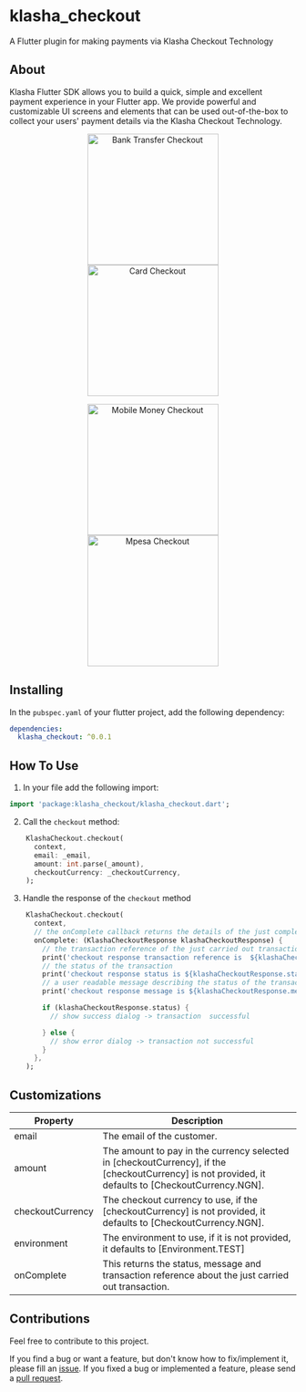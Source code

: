 # klasha_checkout

A Flutter plugin for making payments via Klasha Checkout Technology

## About

Klasha Flutter SDK allows you to build a quick, simple and excellent payment experience in your Flutter app. We provide powerful and customizable UI screens and elements that can be used out-of-the-box to collect your users' payment details via the Klasha Checkout Technology.

<p align="center">
<img src="https://raw.githubusercontent.com/klasha-apps/klasha-flutter/master/screenshots/bank_transfer.png" alt="Bank Transfer Checkout" width="230px" hspace="30"/>  <img src="https://raw.githubusercontent.com/klasha-apps/klasha-flutter/master/screenshots/card.png" alt="Card Checkout" width="230px"/>
</p>

<p align="center">
<img src="https://raw.githubusercontent.com/klasha-apps/klasha-flutter/master/screenshots/mobile_money.png" alt="Mobile Money Checkout" width="230px" hspace="30"/>  <img src="https://raw.githubusercontent.com/klasha-apps/klasha-flutter/master/screenshots/mpesa.png" alt="Mpesa Checkout" width="230px"/>
</p>

## Installing

In the `pubspec.yaml` of your flutter project, add the following dependency:

```yaml
dependencies:
  klasha_checkout: ^0.0.1
```

## How To Use

1. In your file add the following import:

```dart
import 'package:klasha_checkout/klasha_checkout.dart';
```

2. Call the `checkout` method:

```dart
    KlashaCheckout.checkout(
      context,
      email: _email,
      amount: int.parse(_amount),
      checkoutCurrency: _checkoutCurrency,
    );
```

3. Handle the response of the `checkout` method

```dart
    KlashaCheckout.checkout(
      context,
      // the onComplete callback returns the details of the just completed transaction
      onComplete: (KlashaCheckoutResponse klashaCheckoutResponse) {
        // the transaction reference of the just carried out transaction
        print('checkout response transaction reference is  ${klashaCheckoutResponse.transactionReference}');
        // the status of the transaction
        print('checkout response status is ${klashaCheckoutResponse.status}');
        // a user readable message describing the status of the transaction
        print('checkout response message is ${klashaCheckoutResponse.message}');

        if (klashaCheckoutResponse.status) {
          // show success dialog -> transaction  successful

        } else {
          // show error dialog -> transaction not successful
        }
      },
    );
```

## Customizations

| Property        | Description                                                                                     |
| --------------- | ----------------------------------------------------------------------------------------------- |
| email          | The email of the customer.            |
| amount           | The amount to pay in the currency selected in [checkoutCurrency], if the [checkoutCurrency] is not provided, it defaults to [CheckoutCurrency.NGN].                                |
| checkoutCurrency    | The checkout currency to use, if the [checkoutCurrency] is not provided, it defaults to [CheckoutCurrency.NGN].            |
| environment           | The environment to use, if it is not provided, it defaults to [Environment.TEST]
| onComplete           | This returns the status, message and transaction reference about the just carried out transaction.
## Contributions

Feel free to contribute to this project.

If you find a bug or want a feature, but don't know how to fix/implement it, please fill an [issue](https://github.com/klasha-apps/klasha-flutter/issues).
If you fixed a bug or implemented a feature, please send a [pull request](https://github.com/klasha-apps/klasha-flutter/pulls).

